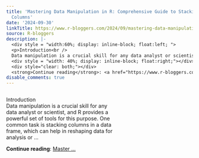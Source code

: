 ```yaml
---
title: 'Mastering Data Manipulation in R: Comprehensive Guide to Stacking Data Frame
  Columns'
date: '2024-09-30'
linkTitle: https://www.r-bloggers.com/2024/09/mastering-data-manipulation-in-r-comprehensive-guide-to-stacking-data-frame-columns/
source: R-bloggers
description: |-
  <div style = "width:60%; display: inline-block; float:left; ">
  <p>Introduction<br />
  Data manipulation is a crucial skill for any data analyst or scientist, and R provides a powerful set of tools for this purpose. One common task is stacking columns in a data frame, which can help in reshaping data for analysis or ...</p></div>
  <div style = "width: 40%; display: inline-block; float:right;"></div>
  <div style="clear: both;"></div>
  <strong>Continue reading</strong>: <a href="https://www.r-bloggers.com/2024/09/mastering-data-manipulation-in-r-comprehensive-guide-to-stacking-data-frame-columns/">Master ...
disable_comments: true
---
```

<div style = "width:60%; display: inline-block; float:left; ">
<p>Introduction<br />
Data manipulation is a crucial skill for any data analyst or scientist, and R provides a powerful set of tools for this purpose. One common task is stacking columns in a data frame, which can help in reshaping data for analysis or ...</p></div>
<div style = "width: 40%; display: inline-block; float:right;"></div>
<div style="clear: both;"></div>
<strong>Continue reading</strong>: <a href="https://www.r-bloggers.com/2024/09/mastering-data-manipulation-in-r-comprehensive-guide-to-stacking-data-frame-columns/">Master ...
